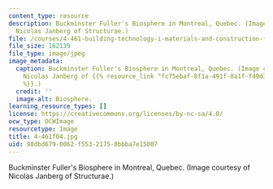 ```yaml
---
content_type: resource
description: Buckminster Fuller's Biosphere in Montreal, Quebec. (Image courtesy of
  Nicolas Janberg of Structurae.)
file: /courses/4-461-building-technology-i-materials-and-construction-fall-2004/98dbd6790062f55321758bbba7e15007_4-461f04.jpg
file_size: 162139
file_type: image/jpeg
image_metadata:
  caption: Buckminster Fuller's Biosphere in Montreal, Quebec. (Image courtesy of
    Nicolas Janberg of {{% resource_link "fc75ebaf-8f1a-491f-8a1f-f49d3babe7cb" "Structurae"
    %}}.)
  credit: ''
  image-alt: Biosphere.
learning_resource_types: []
license: https://creativecommons.org/licenses/by-nc-sa/4.0/
ocw_type: OCWImage
resourcetype: Image
title: 4-461f04.jpg
uid: 98dbd679-0062-f553-2175-8bbba7e15007
---
```

Buckminster Fuller's Biosphere in Montreal, Quebec. (Image courtesy of Nicolas Janberg of Structurae.)